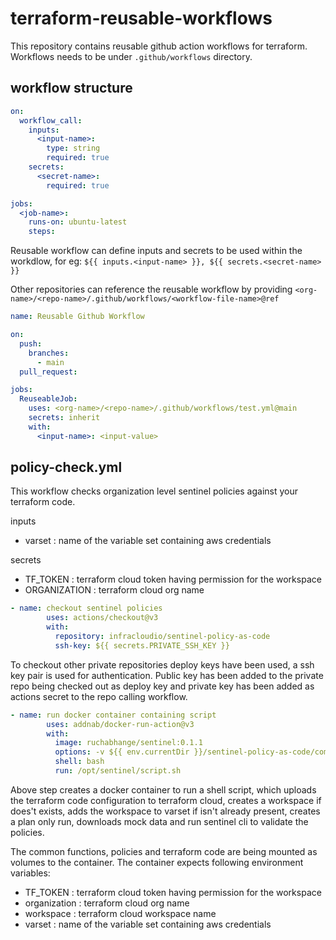 # terraform-reusable-workflows

This repository contains reusable github action workflows for terraform. Workflows needs to be under `.github/workflows` directory.

## workflow structure

```yaml
on:
  workflow_call:
    inputs:
      <input-name>:
        type: string
        required: true
    secrets:
      <secret-name>:
        required: true

jobs:
  <job-name>:
    runs-on: ubuntu-latest
    steps:
```

Reusable workflow can define inputs and secrets to be used within the workdlow, for eg: `${{ inputs.<input-name> }}, ${{ secrets.<secret-name> }}`

Other repositories can reference the reusable workflow by providing `<org-name>/<repo-name>/.github/workflows/<workflow-file-name>@ref`

```yaml
name: Reusable Github Workflow

on:
  push:
    branches:
      - main
  pull_request: 

jobs:
  ReuseableJob:
    uses: <org-name>/<repo-name>/.github/workflows/test.yml@main
    secrets: inherit
    with:
      <input-name>: <input-value>
```

## policy-check.yml

This workflow checks organization level sentinel policies against your terraform code.

inputs
- varset : name of the variable set containing aws credentials

secrets
- TF_TOKEN : terraform cloud token having permission for the workspace
- ORGANIZATION : terraform cloud org name


```yaml
- name: checkout sentinel policies
        uses: actions/checkout@v3
        with:
          repository: infracloudio/sentinel-policy-as-code
          ssh-key: ${{ secrets.PRIVATE_SSH_KEY }}
```

To checkout other private repositories deploy keys have been used, a ssh key pair is used for authentication. Public key has been added to the private repo being checked out as deploy key and private key has been added as actions secret to the repo calling workflow.


```yaml
- name: run docker container containing script
        uses: addnab/docker-run-action@v3
        with:
          image: ruchabhange/sentinel:0.1.1
          options: -v ${{ env.currentDir }}/sentinel-policy-as-code/common-functions:/opt/sentinel/common-functions -v ${{ env.currentDir }}/sentinel-policy-as-code/policies:/opt/sentinel/policies  -v ${{ env.currentDir }}/config-code:/opt/sentinel/config-code -e TF_TOKEN=${{ secrets.TF_TOKEN }} -e organization=${{ secrets.ORGANIZATION }} -e workspace=${{ github.event.repository.name }} -e varset=${{ inputs.varset }}
          shell: bash
          run: /opt/sentinel/script.sh
```

Above step creates a docker container to run a shell script, which uploads the terraform code configuration to terraform cloud, creates a workspace if does't exists, adds the workspace to varset if isn't already present, creates a plan only run, downloads mock data and run sentinel cli to validate the policies.

The common functions, policies and terraform code are being mounted as volumes to the container. The container expects following environment variables:

- TF_TOKEN     : terraform cloud token having permission for the workspace
- organization : terraform cloud org name
- workspace    : terraform cloud workspace name
- varset       : name of the variable set containing aws credentials

